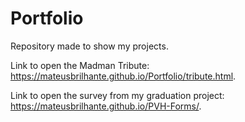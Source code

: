 # Portfolio
Repository made to show my projects.

Link to open the Madman Tribute: https://mateusbrilhante.github.io/Portfolio/tribute.html.

Link to open the survey from my graduation project: https://mateusbrilhante.github.io/PVH-Forms/.
